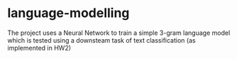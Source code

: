 # language-modelling
The project uses a Neural Network to train a simple 3-gram language model which is tested using a downsteam task of text classification (as implemented in HW2)
